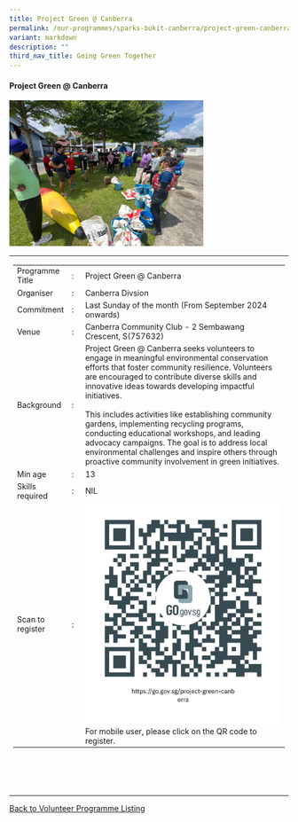 ```yaml
---
title: Project Green @ Canberra
permalink: /our-programmes/sparks-bukit-canberra/project-green-canberra/
variant: markdown
description: ""
third_nav_title: Going Green Together
---
```

#### Project Green @ Canberra

<img style="width:350px;height:250;" src="/images/SPARKS@Bukit%20Canberra/project%20green%20canberra.jpg">
<table width="100%" border="0">
	<tbody><tr>							
		<td width="60%">
			<table width="100%" border="0">
				<tbody><tr>
					<td width="20%">
						Programme Title
					</td>
					<td width="5%">
						:
					</td>
					<td>
						Project Green @ Canberra 
					</td>
				</tr>
					<tr><td width="20%">
						Organiser
					</td>
					<td width="5%">
						:
					</td>
					<td>
						Canberra Divsion
					</td>
				</tr>
				<tr>
					<td width="20%">
						Commitment
					</td>
					<td width="5%">
						:
					</td>
					<td width="75%">
						Last Sunday of the month (From September 2024 onwards)
					</td>
				</tr>
				<tr>
					<td width="20%">
					 Venue
					</td>
					<td width="5%">
						:
					</td>
					<td width="75%">
					Canberra Community Club - 2 Sembawang Crescent, S(757632)
					</td>
				</tr>
				<tr>
					<td width="20%">
						Background
					</td>
					<td width="5%">
						:
					</td>
					<td width="75%">
					Project Green @ Canberra seeks volunteers to engage in meaningful environmental conservation efforts that foster community resilience. Volunteers are encouraged to contribute diverse skills and innovative ideas towards developing impactful initiatives.<br>
					<br>This includes activities like establishing community gardens, implementing recycling programs, conducting educational workshops, and leading advocacy campaigns. The goal is to address local environmental challenges and inspire others through proactive community involvement in green initiatives. <br>
					</td>
				</tr>
				<tr>
					<td width="20%">
						Min age
					</td>
					<td width="5%">
						:
					</td>
					<td width="75%">
						13
					</td>
				</tr>
		<tr>
					<td width="20%">
						Skills required
					</td>
					<td width="5%">
						:
					</td>
					<td>
						NIL
			</td>
				</tr>
		<tr>
					<td width="20%">
						Scan to register
					</td>
					<td width="5%">
						:
					</td>
					<td><a href="https://go.gov.sg/project-green-canberra">
						<img style="width=60px;height=60;" src="/images/SPARKS@Bukit%20Canberra/project%20green%20canberra%20qr.png"></a><br>
						        For mobile user, please click on the QR code to register.
			</td>
				</tr>
</tbody></table>


<br>
			<br>
			<br>
			<br>
			
</td></tr></tbody></table>
<a href="/our-programmes/sparks-bukit-canberra/volunteering-opportunities/">
	Back to Volunteer Programme Listing</a>